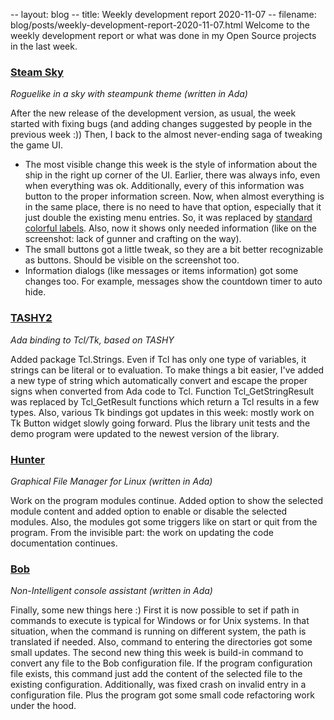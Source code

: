 -- layout: blog
-- title: Weekly development report 2020-11-07
-- filename: blog/posts/weekly-development-report-2020-11-07.html
Welcome to the weekly development report or what was done in my Open Source
projects in the last week.

### [Steam Sky](https://thindil.itch.io/steam-sky)

*Roguelike in a sky with steampunk theme (written in Ada)*

After the new release of the development version, as usual, the week started
with fixing bugs (and adding changes suggested by people in the previous week
:)) Then, I back to the almost never-ending saga of tweaking the game UI.

* The most visible change this week is the style of information about the ship
in the right up corner of the UI. Earlier, there was always info, even when
everything was ok. Additionally, every of this information was button to the
proper information screen. Now, when almost everything is in the same place,
there is no need to have that option, especially that it just double the
existing menu entries. So, it was replaced by [standard colorful labels](https://imgur.com/gF1aA8m).
Also, now it shows only needed information (like on the screenshot: lack of
gunner and crafting on the way).
* The small buttons got a little tweak, so they are a bit better recognizable
as buttons. Should be visible on the screenshot too.
* Information dialogs (like messages or  items information) got some changes
too. For example, messages show the countdown timer to auto hide.

### [TASHY2](https://github.com/thindil/tashy2)

*Ada binding to Tcl/Tk, based on TASHY*

Added package Tcl.Strings. Even if Tcl has only one type of variables, it
strings can be literal or to evaluation. To make things a bit easier, I've added
a new type of string which automatically convert and escape the proper signs
when converted from Ada code to Tcl. Function Tcl_GetStringResult was replaced
by Tcl_GetResult functions which return a Tcl results in a few types. Also,
various Tk bindings got updates in this week: mostly work on Tk Button widget
slowly going forward. Plus the library unit tests and the demo program were
updated to the newest version of the library.

### [Hunter](https://github.com/thindil/hunter)

*Graphical File Manager for Linux (written in Ada)*

Work on the program modules continue. Added option to show the selected module
content and added option to enable or disable the selected modules. Also, the
modules got some triggers like on start or quit from the program. From the
invisible part: the work on updating the code documentation continues.

### [Bob](https://github.com/thindil/bob)

*Non-Intelligent console assistant (written in Ada)*

Finally, some new things here :) First it is now possible to set if
path in commands to execute is typical for Windows or for Unix systems. In that
situation, when the command is running on different system, the path is
translated if needed. Also, command to entering the directories got some small
updates. The second new thing this week is build-in command to convert any file
to the Bob configuration file. If the program configuration file exists, this
command just add the content of the selected file to the existing
configuration. Additionally, was fixed crash on invalid entry in a
configuration file. Plus the program got some small code refactoring work under
the hood.
